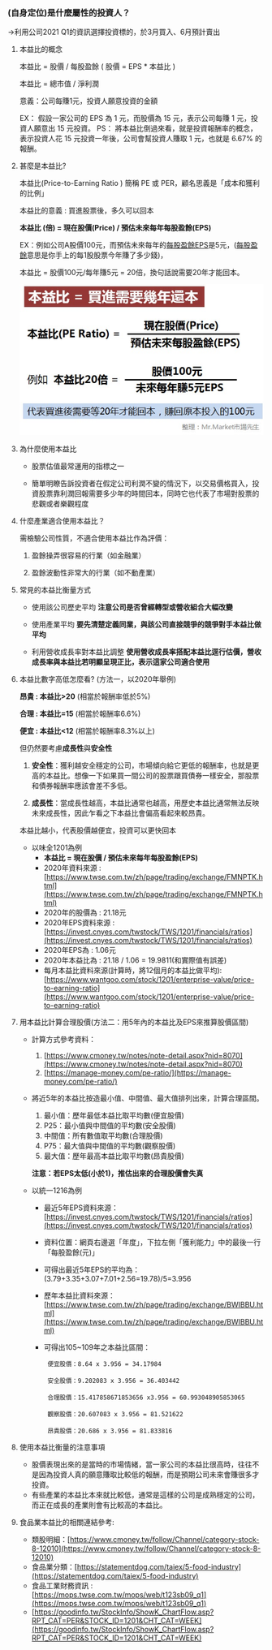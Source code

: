 ### (自身定位)是什麼屬性的投資人？
->利用公司2021 Q1的資訊選擇投資標的，於3月買入、6月預計賣出

1. 本益比的概念

    本益比 = 股價 / 每股盈餘 ( 股價 = EPS * 本益比 )

    本益比 = 總市值 / 淨利潤

    意義：公司每賺1元，投資人願意投資的金額

    EX： 假設一家公司的 EPS 為 1 元，而股價為 15 元，表示公司每賺 1 元，投資人願意出 15 元投資。
    PS： 將本益比倒過來看，就是投資報酬率的概念，表示投資人花 15 元投資一年後，公司會幫投資人賺取 1 元，也就是 6.67% 的報酬。
2. 甚麼是本益比?

    本益比(Price-to-Earning Ratio ) 簡稱 PE 或 PER，顧名思義是「成本和獲利的比例」

    本益比的意義 : 買進股票後，多久可以回本

    **本益比 (倍) = 現在股價(Price) / 預估未來每年每股盈餘(EPS)**

    EX：例如公司A股價100元，而預估未來每年的[每股盈餘EPS](https://rich01.com/what-is-eps/)是5元，([每股盈餘](https://rich01.com/what-is-eps/)意思是你手上的每1股股票今年賺了多少錢)，

    本益比 = 股價100元/每年賺5元 = 20倍，換句話說需要20年才能回本。

    ![image](https://github.com/Yasmine-Cheng/Fintech-Programming-Stock/blob/main/test%20stage/PE_ratio.png)

3. 為什麼使用本益比

    - 股票估值最常運用的指標之一
    
    - 簡單明瞭告訴投資者在假定公司利潤不變的情況下，以交易價格買入，投資股票靠利潤回報需要多少年的時間回本，同時它也代表了市場對股票的悲觀或者樂觀程度
4. 什麼產業適合使用本益比？

    需檢驗公司性質，不適合使用本益比作為評價：
    
    1. 盈餘操弄很容易的行業（如金融業）
    
    2. 盈餘波動性非常大的行業（如不動產業）
5. 常見的本益比衡量方式
    - 使用該公司歷史平均
      **注意公司是否曾經轉型或營收組合大幅改變**

    - 使用產業平均
      **要先清楚定義同業，與該公司直接競爭的競爭對手本益比做平均**

    - 利用營收成長率對本益比調整
      **使用營收成長率搭配本益比逕行估價，營收成長率與本益比若明顯呈現正比，表示這家公司適合使用**

6. 本益比數字高低怎麼看? (方法一，以2020年舉例)

    **昂貴 : 本益比>20**  (相當於報酬率低於5%)

    **合理 : 本益比=15**  (相當於報酬率6.6%)

    **便宜 : 本益比<12**  (相當於報酬率8.3%以上)

    但仍然要考慮**成長性**與**安全性**

    1. **安全性**：獲利越安全穩定的公司，市場傾向給它更低的報酬率，也就是更高的本益比。想像一下如果買一間公司的股票跟買債券一樣安全，那股票和債券報酬率應該會差不多低。

    2. **成長性**：當成長性越高，本益比通常也越高，用歷史本益比通常無法反映未來成長性，因此乍看之下本益比會偏高看起來較昂貴。

    本益比越小，代表股價越便宜，投資可以更快回本

    - 以味全1201為例
        - **本益比 = 現在股價 / 預估未來每年每股盈餘(EPS)**
        - 2020年資料來源 : [https://www.twse.com.tw/zh/page/trading/exchange/FMNPTK.html](https://www.twse.com.tw/zh/page/trading/exchange/FMNPTK.html)
        - 2020年的股價為 : 21.18元
        - 2020年EPS資料來源 : [https://invest.cnyes.com/twstock/TWS/1201/financials/ratios](https://invest.cnyes.com/twstock/TWS/1201/financials/ratios)
        - 2020年EPS為 : 1.06元
        - 2020年本益比為 : 21.18 / 1.06 = 19.9811(和實際值有誤差)
        - 每月本益比資料來源(計算時，將12個月的本益比做平均): [https://www.wantgoo.com/stock/1201/enterprise-value/price-to-earning-ratio](https://www.wantgoo.com/stock/1201/enterprise-value/price-to-earning-ratio)
7. 用本益比計算合理股價(方法二：用5年內的本益比及EPS來推算股價區間)
    - 計算方式參考資料：
       1. [https://www.cmoney.tw/notes/note-detail.aspx?nid=8070](https://www.cmoney.tw/notes/note-detail.aspx?nid=8070)
       2. [https://manage-money.com/pe-ratio/](https://manage-money.com/pe-ratio/)

    - 將近5年的本益比按造最小值、中間值、最大值排列出來，計算合理區間。
         1.  最小值：歷年最低本益比取平均數(便宜股價)
         2.  P25：最小值與中間值的平均數(安全股價)
         3.  中間值：所有數值取平均數(合理股價)
         4.  P75：最大值與中間值的平均數(觀察股價)
         5.  最大值：歷年最高本益比取平均數(昂貴股價)

        **注意：若EPS太低(小於1)，推估出來的合理股價會失真**
    - 以統一1216為例

        - 最近5年EPS資料來源：[https://invest.cnyes.com/twstock/TWS/1201/financials/ratios](https://invest.cnyes.com/twstock/TWS/1201/financials/ratios)
        - 資料位置：網頁右邊選「年度」，下拉左側「獲利能力」中的最後一行「每股盈餘(元)」
        - 可得出最近5年EPS的平均為：(3.79+3.35+3.07+7.01+2.56=19.78)/5=3.956
        - 歷年本益比資料來源：[https://www.twse.com.tw/zh/page/trading/exchange/BWIBBU.html](https://www.twse.com.tw/zh/page/trading/exchange/BWIBBU.html)
        - 可得出105~109年之本益比區間：

               便宜股價：8.64 x 3.956 = 34.17984

               安全股價：9.202083 x 3.956 = 36.403442

               合理股價：15.417858671853656 x3.956 = 60.993048905853065

               觀察股價：20.607083 x 3.956 = 81.521622

               昂貴股價：20.686 x 3.956 = 81.833816

8. 使用本益比衡量的注意事項
    - 股價表現出來的是當時的市場情緒，當一家公司的本益比很高時，往往不是因為投資人真的願意賺取比較低的報酬，而是預期公司未來會賺很多才投資。
    - 有些產業的本益比本來就比較低，通常是這樣的公司是成熟穩定的公司，而正在成長的產業則會有比較高的本益比。
9. 食品業本益比的相關連結參考:
    - 類股明細：[https://www.cmoney.tw/follow/Channel/category-stock-8-12010](https://www.cmoney.tw/follow/Channel/category-stock-8-12010)
    - 食品業分類：[https://statementdog.com/taiex/5-food-industry](https://statementdog.com/taiex/5-food-industry)
    - 食品工業財務資訊 : [https://mops.twse.com.tw/mops/web/t123sb09_q1](https://mops.twse.com.tw/mops/web/t123sb09_q1)
    - [https://goodinfo.tw/StockInfo/ShowK_ChartFlow.asp?RPT_CAT=PER&STOCK_ID=1201&CHT_CAT=WEEK](https://goodinfo.tw/StockInfo/ShowK_ChartFlow.asp?RPT_CAT=PER&STOCK_ID=1201&CHT_CAT=WEEK)
